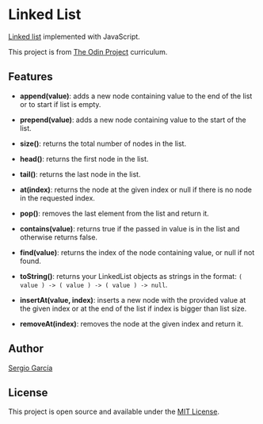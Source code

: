 # Linked List
[Linked list](./src/linkedList.js) implemented with JavaScript.

This project is from [The Odin Project](https://www.theodinproject.com/lessons/javascript-linked-lists) curriculum.

## Features

- **append(value)**: adds a new node containing value to the end of the list or to start if list is empty.

- **prepend(value)**: adds a new node containing value to the start of the list.

- **size()**: returns the total number of nodes in the list.

- **head()**: returns the first node in the list.
    
- **tail()**: returns the last node in the list.

- **at(index)**: returns the node at the given index or null if there is no node in the requested index.

- **pop()**: removes the last element from the list and return it.
    
- **contains(value)**: returns true if the passed in value is in the list and otherwise returns false.
    
- **find(value)**: returns the index of the node containing value, or null if not found.
    
- **toString()**: returns your LinkedList objects as strings in the format: ``( value ) -> ( value ) -> ( value ) -> null``.

- **insertAt(value, index)**: inserts a new node with the provided value at the given index or at the end of the list if index is bigger than list size.

- **removeAt(index)**: removes the node at the given index and return it.

## Author

[Sergio García](https://github.com/sergiogarciiam)

## License

This project is open source and available under the [MIT License](./LICENSE).